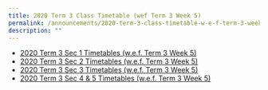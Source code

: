 ```yaml
---
title: 2020 Term 3 Class Timetable (wef Term 3 Week 5)
permalink: /announcements/2020-term-3-class-timetable-w-e-f-term-3-week-5
description: ""
---
```

* [2020 Term 3 Sec 1 Timetables (w.e.f. Term 3 Week 5)](/files/class%20TT_25%20June%202020_%20Sec%201s.pdf)
* [2020 Term 3 Sec 2 Timetables (w.e.f. Term 3 Week 5)](/files/class%20TT_25%20June%202020_Sec%202s.pdf)
* [2020 Term 3 Sec 3 Timetables (w.e.f. Term 3 Week 5)](/files/class%20TT_25%20June%202020_Sec%203s.pdf)
* [2020 Term 3 Sec 4 & 5 Timetables (w.e.f. Term 3 Week 5)](/files/class%20TT_25%20June%202020_Sec%204_5s.pdf)